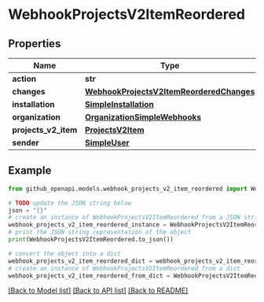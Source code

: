# WebhookProjectsV2ItemReordered


## Properties

Name | Type | Description | Notes
------------ | ------------- | ------------- | -------------
**action** | **str** |  | 
**changes** | [**WebhookProjectsV2ItemReorderedChanges**](WebhookProjectsV2ItemReorderedChanges.md) |  | 
**installation** | [**SimpleInstallation**](SimpleInstallation.md) |  | [optional] 
**organization** | [**OrganizationSimpleWebhooks**](OrganizationSimpleWebhooks.md) |  | 
**projects_v2_item** | [**ProjectsV2Item**](ProjectsV2Item.md) |  | 
**sender** | [**SimpleUser**](SimpleUser.md) |  | 

## Example

```python
from github_openapi.models.webhook_projects_v2_item_reordered import WebhookProjectsV2ItemReordered

# TODO update the JSON string below
json = "{}"
# create an instance of WebhookProjectsV2ItemReordered from a JSON string
webhook_projects_v2_item_reordered_instance = WebhookProjectsV2ItemReordered.from_json(json)
# print the JSON string representation of the object
print(WebhookProjectsV2ItemReordered.to_json())

# convert the object into a dict
webhook_projects_v2_item_reordered_dict = webhook_projects_v2_item_reordered_instance.to_dict()
# create an instance of WebhookProjectsV2ItemReordered from a dict
webhook_projects_v2_item_reordered_from_dict = WebhookProjectsV2ItemReordered.from_dict(webhook_projects_v2_item_reordered_dict)
```
[[Back to Model list]](../README.md#documentation-for-models) [[Back to API list]](../README.md#documentation-for-api-endpoints) [[Back to README]](../README.md)



